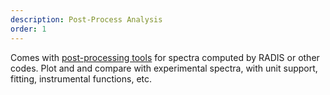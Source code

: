 ```yaml
---
description: Post-Process Analysis
order: 1
---
```

Comes with [post-processing tools](https://radis.readthedocs.io/en/latest/spectrum/spectrum.html) for spectra computed by RADIS or other codes. Plot and and compare with experimental spectra, with unit support, fitting, instrumental functions, etc. 
